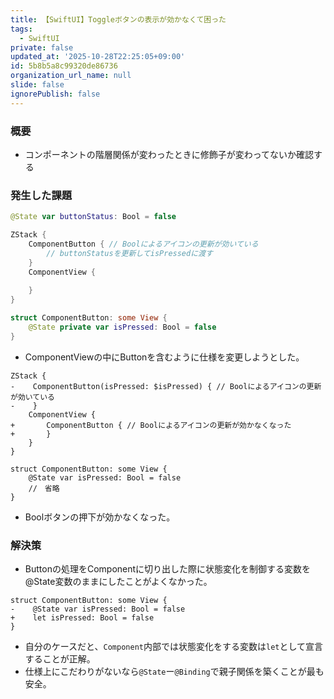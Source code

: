 ```yaml
---
title: 【SwiftUI】Toggleボタンの表示が効かなくて困った
tags:
  - SwiftUI
private: false
updated_at: '2025-10-28T22:25:05+09:00'
id: 5b8b5a8c99320de86736
organization_url_name: null
slide: false
ignorePublish: false
---
```

### 概要
* コンポーネントの階層関係が変わったときに修飾子が変わってないか確認する

### 発生した課題
```Swift
@State var buttonStatus: Bool = false

ZStack {
    ComponentButton { // Boolによるアイコンの更新が効いている
        // buttonStatusを更新してisPressedに渡す
    }
    ComponentView {
        
    }
}

struct ComponentButton: some View {
    @State private var isPressed: Bool = false
}
```

* ComponentViewの中にButtonを含むように仕様を変更しようとした。

```diff_swift
ZStack {
-    ComponentButton(isPressed: $isPressed) { // Boolによるアイコンの更新が効いている
-    } 
    ComponentView {
+       ComponentButton { // Boolによるアイコンの更新が効かなくなった
+       } 
    }
}

struct ComponentButton: some View {
    @State var isPressed: Bool = false
    //　省略
}
```

* Boolボタンの押下が効かなくなった。

### 解決策
* Buttonの処理をComponentに切り出した際に状態変化を制御する変数を@State変数のままにしたことがよくなかった。

```diff_swift
struct ComponentButton: some View {
-    @State var isPressed: Bool = false
+    let isPressed: Bool = false
}
```

* 自分のケースだと、`Component`内部では状態変化をする変数は`let`として宣言することが正解。
* 仕様上にこだわりがないなら`@State`ー`@Binding`で親子関係を築くことが最も安全。
